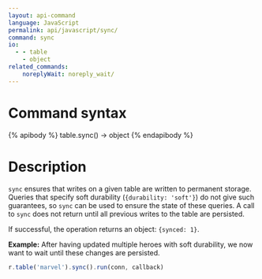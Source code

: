 ```yaml
---
layout: api-command 
language: JavaScript
permalink: api/javascript/sync/
command: sync
io:
  - - table
    - object
related_commands:
    noreplyWait: noreply_wait/
---
```


# Command syntax #

{% apibody %}
table.sync() &rarr; object
{% endapibody %}

# Description #

`sync` ensures that writes on a given table are written to permanent storage. Queries
that specify soft durability (`{durability: 'soft'}`) do not give such guarantees, so
`sync` can be used to ensure the state of these queries. A call to `sync` does not return
until all previous writes to the table are persisted.

If successful, the operation returns an object: `{synced: 1}`.

__Example:__ After having updated multiple heroes with soft durability, we now want to wait
until these changes are persisted.

```js
r.table('marvel').sync().run(conn, callback)
```


